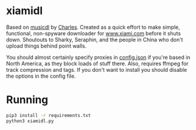# xiamidl

Based on [musicdl](https://github.com/CharlesPikachu/musicdl) by [Charles](https://github.com/CharlesPikachu). Created as a quick effort to make simple, functional, non-spyware downloader for www.xiami.com before it shuts down. Shoutouts to Sharky, Seraphin, and the people in China who don't upload things behind point walls.

You should almost certainly specify proxies in [config.json](./config.json) if you're based in North America, as they block loads of stuff there. Also, requires ffmpeg for track compression and tags. If you don't want to install you should disable the options in the config file.

# Running

```sh
pip3 install -r requirements.txt
python3 xiamidl.py
```
